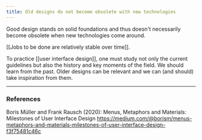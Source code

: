 ```yaml
---
title: Old designs do not become obsolete with new technologies
---
```


Good design stands on solid foundations and thus doesn't necessarily become obsolete when new technologies come around.

[[Jobs to be done are relatively stable over time]].

To practice [[user interface design]], one must study not only the current guidelines but also the history and key moments of the field. We should learn from the past. Older designs can be relevant and we can (and should) take inspiration from them.

---

### References
Boris Müller and Frank Rausch (2020): Menus, Metaphors and Materials: Milestones of User Interface Design
https://medium.com/@borism/menus-metaphors-and-materials-milestones-of-user-interface-design-f3f75481c46c
